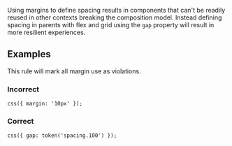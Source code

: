 Using margins to define spacing results in components that can't be readily reused in other contexts breaking the composition model.
Instead defining spacing in parents with flex and grid using the `gap` property will result in more resilient experiences.

## Examples

This rule will mark all margin use as violations.

### Incorrect

```tsx
css({ margin: '10px' });
```

### Correct

```tsx
css({ gap: token('spacing.100') });
```
